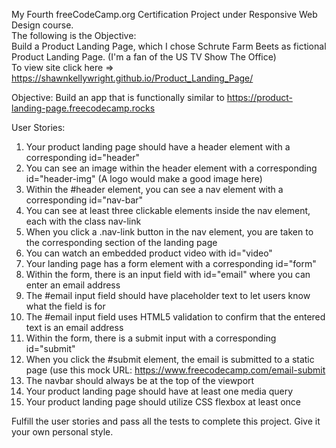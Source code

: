My Fourth freeCodeCamp.org Certification Project under Responsive Web Design course.<br>
The following is the Objective:<br>
Build a Product Landing Page, which I chose Schrute Farm Beets as fictional Product Landing Page. (I'm a fan of the US TV Show The Office)<br>
To view site click here => https://shawnkellywright.github.io/Product_Landing_Page/ <br>

Objective: Build an app that is functionally similar to https://product-landing-page.freecodecamp.rocks<br>

User Stories:<br>

1. Your product landing page should have a header element with a corresponding id="header"
2. You can see an image within the header element with a corresponding id="header-img" (A logo would make a good image here)
3. Within the #header element, you can see a nav element with a corresponding id="nav-bar"
4. You can see at least three clickable elements inside the nav element, each with the class nav-link
5. When you click a .nav-link button in the nav element, you are taken to the corresponding section of the landing page
6. You can watch an embedded product video with id="video"
7. Your landing page has a form element with a corresponding id="form"
8. Within the form, there is an input field with id="email" where you can enter an email address
9. The #email input field should have placeholder text to let users know what the field is for
10. The #email input field uses HTML5 validation to confirm that the entered text is an email address
11. Within the form, there is a submit input with a corresponding id="submit"
12. When you click the #submit element, the email is submitted to a static page (use this mock URL: https://www.freecodecamp.com/email-submit
13. The navbar should always be at the top of the viewport
14. Your product landing page should have at least one media query
15. Your product landing page should utilize CSS flexbox at least once

Fulfill the user stories and pass all the tests to complete this project. Give it your own personal style. 
